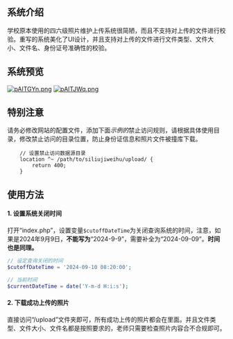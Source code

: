 ## 系统介绍

学校原本使用的四六级照片维护上传系统很简陋，而且不支持对上传的文件进行校验。重写的系统美化了UI设计，并且支持对上传的文件进行文件类型、文件大小、文件名、身份证号准确性的校验。

## 系统预览
[![pAlTGYn.png](https://s21.ax1x.com/2024/09/27/pAlTGYn.png)](https://imgse.com/i/pAlTGYn)
[![pAlTJWq.png](https://s21.ax1x.com/2024/09/27/pAlTJWq.png)](https://imgse.com/i/pAlTJWq)

## 特别注意

请务必修改网站的配置文件，添加下面*示例的*禁止访问规则，请根据具体使用目录，修改禁止访问的目录位置，防止身份证信息和照片文件被撞库下载。

```
    // 设置禁止访问数据源目录
    location ^~ /path/to/siliujiweihu/upload/ {
        return 400;
    }
```

## 使用方法

#### 1. 设置系统关闭时间

打开“index.php”，设置变量`$cutoffDateTime`为关闭查询系统的时间，注意，如果是2024年9月9日，**不能写为**“2024-9-9”，需要补全为“2024-09-09”。**时间也是同理。**

``` php
// 设定查询关闭的时间
$cutoffDateTime = '2024-09-10 08:20:00';

// 当前时间
$currentDateTime = date('Y-m-d H:i:s');
```

#### 2. 下载成功上传的照片

直接访问“/upload”文件夹即可，所有成功上传的照片都会在里面。并且文件类型、文件大小、文件名都是按照要求的，老师只需要检查照片内容合不合规即可。